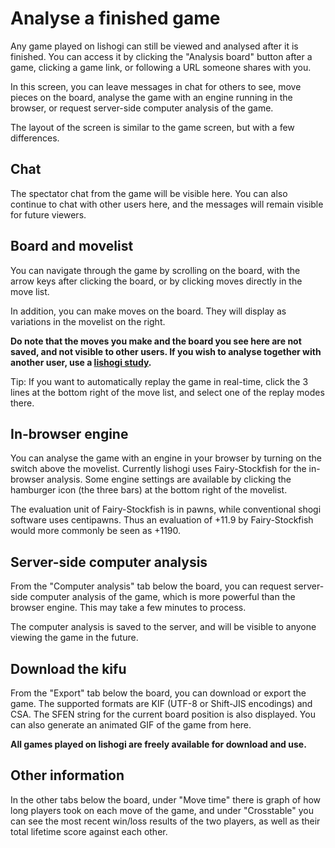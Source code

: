 # Analyse a finished game

Any game played on lishogi can still be viewed and analysed after it is finished. You can access it by clicking the "Analysis board" button after a game, clicking a game link, or following a URL someone shares with you.

In this screen, you can leave messages in chat for others to see, move pieces on the board, analyse the game with an engine running in the browser, or request server-side computer analysis of the game.

The layout of the screen is similar to the game screen, but with a few differences.


## Chat

The spectator chat from the game will be visible here. You can also continue to chat with other users here, and the messages will remain visible for future viewers.


## Board and movelist

You can navigate through the game by scrolling on the board, with the arrow keys after clicking the board, or by clicking moves directly in the move list.

In addition, you can make moves on the board. They will display as variations in the movelist on the right.

**Do note that the moves you make and the board you see here are not saved, and not visible to other users. If you wish to analyse together with another user, use a [lishogi study](/lishogi-study.md).**

Tip: If you want to automatically replay the game in real-time, click the 3 lines at the bottom right of the move list, and select one of the replay modes there.


## In-browser engine

You can analyse the game with an engine in your browser by turning on the switch above the movelist. Currently lishogi uses Fairy-Stockfish for the in-browser analysis. Some engine settings are available by clicking the hamburger icon (the three bars) at the bottom right of the movelist.

The evaluation unit of Fairy-Stockfish is in pawns, while conventional shogi software uses centipawns. Thus an evaluation of +11.9 by Fairy-Stockfish would more commonly be seen as +1190.


## Server-side computer analysis

From the "Computer analysis" tab below the board, you can request server-side computer analysis of the game, which is more powerful than the browser engine. This may take a few minutes to process.

The computer analysis is saved to the server, and will be visible to anyone viewing the game in the future.


## Download the kifu

From the "Export" tab below the board, you can download or export the game. The supported formats are KIF (UTF-8 or Shift-JIS encodings) and CSA. The SFEN string for the current board position is also displayed. You can also generate an animated GIF of the game from here.

**All games played on lishogi are freely available for download and use.**


## Other information

In the other tabs below the board, under "Move time" there is graph of how long players took on each move of the game, and under "Crosstable" you can see the most recent win/loss results of the two players, as well as their total lifetime score against each other.
